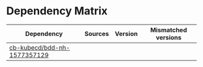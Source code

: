 # Dependency Matrix

Dependency | Sources | Version | Mismatched versions
---------- | ------- | ------- | -------------------
[cb-kubecd/bdd-nh-1577357129](https://github.com/cb-kubecd/bdd-nh-1577357129.git) |  | []() | 
